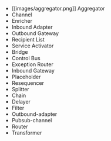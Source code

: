
* [[images/aggregator.png]] Aggregator 
* Channel
* Enricher
* Inbound Adapter
* Outbound Gateway
* Recipient List
* Service Activator
* Bridge
* Control Bus
* Exception Router
* Inbound Gateway
* Placeholder
* Resequencer
* Splitter
* Chain
* Delayer
* Filter
* Outbound-adapter
* Pubsub-channel
* Router
* Transformer